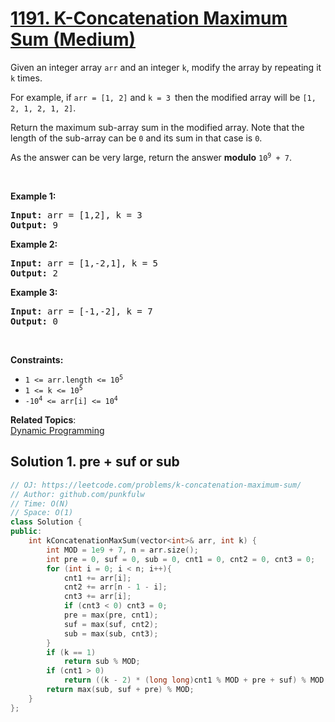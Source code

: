 # [1191. K-Concatenation Maximum Sum (Medium)](https://leetcode.com/problems/k-concatenation-maximum-sum/)

<p>Given an integer array <code>arr</code> and an integer <code>k</code>, modify the array by repeating it <code>k</code> times.</p>

<p>For example, if <code>arr = [1, 2]</code> and <code>k = 3 </code>then the modified array will be <code>[1, 2, 1, 2, 1, 2]</code>.</p>

<p>Return the maximum sub-array sum in the modified array. Note that the length of the sub-array can be <code>0</code> and its sum in that case is <code>0</code>.</p>

<p>As the answer can be very large, return the answer <strong>modulo</strong> <code>10<sup>9</sup> + 7</code>.</p>

<p>&nbsp;</p>
<p><strong>Example 1:</strong></p>

<pre><strong>Input:</strong> arr = [1,2], k = 3
<strong>Output:</strong> 9
</pre>

<p><strong>Example 2:</strong></p>

<pre><strong>Input:</strong> arr = [1,-2,1], k = 5
<strong>Output:</strong> 2
</pre>

<p><strong>Example 3:</strong></p>

<pre><strong>Input:</strong> arr = [-1,-2], k = 7
<strong>Output:</strong> 0
</pre>

<p>&nbsp;</p>
<p><strong>Constraints:</strong></p>

<ul>
	<li><code>1 &lt;= arr.length &lt;= 10<sup>5</sup></code></li>
	<li><code>1 &lt;= k &lt;= 10<sup>5</sup></code></li>
	<li><code>-10<sup>4</sup> &lt;= arr[i] &lt;= 10<sup>4</sup></code></li>
</ul>


**Related Topics**:  
[Dynamic Programming](https://leetcode.com/tag/dynamic-programming/)

## Solution 1. pre + suf or sub

```cpp
// OJ: https://leetcode.com/problems/k-concatenation-maximum-sum/
// Author: github.com/punkfulw
// Time: O(N)
// Space: O(1)
class Solution {
public:
    int kConcatenationMaxSum(vector<int>& arr, int k) {
        int MOD = 1e9 + 7, n = arr.size();
        int pre = 0, suf = 0, sub = 0, cnt1 = 0, cnt2 = 0, cnt3 = 0; 
        for (int i = 0; i < n; i++){
            cnt1 += arr[i];
            cnt2 += arr[n - 1 - i];
            cnt3 += arr[i];
            if (cnt3 < 0) cnt3 = 0;
            pre = max(pre, cnt1);
            suf = max(suf, cnt2);
            sub = max(sub, cnt3);
        }
        if (k == 1) 
            return sub % MOD;
        if (cnt1 > 0) 
            return ((k - 2) * (long long)cnt1 % MOD + pre + suf) % MOD;
        return max(sub, suf + pre) % MOD;
    }
};
```
